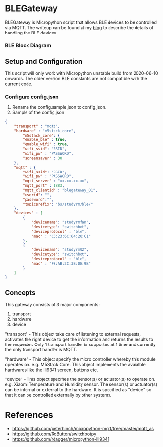 # BLEGateway

BLEGateway is Micropython script that allows BLE devices to be controlled via MQTT. The writeup can be found at my [blog](https://iotdiary.blogspot.com/2020/06/micropython-ble-and-esp32-switchbot.html) to describe the details of handling the BLE devices.

### BLE Block Diagram



## Setup and Configuration
This script will only work with Micropython unstable build from 2020-06-10 onwards. The older version BLE constants are not compatible with the current code.
### Configure config.json

1. Rename the config.sample.json to config.json.
2. Sample of the config.json

```json
{
    "transport" : "mqtt",
    "hardware" : "m5stack_core",
        "m5stack_core": {
        "enable_ble" : true,
        "enable_wifi" : true,
        "wifi_ssid": "SSID",
        "wifi_pw" : "PASSWORD",
        "screensaver" : 30
    },
    "mqtt" : {
        "wifi_ssid": "SSID",
        "wifi_pw" : "PASSWORD",
        "mqtt_server" : "xx.xx.xx.xx",
        "mqtt_port" : 1883,
        "mqtt_clientid" : "blegateway_01",
        "userid": "",
        "password":"",
        "topicprefix": "bs/studyrm/ble/"
    },
    "devices" : [
        {
            "devicename": "studyrmfan",
            "devicetype": "switchbot",
            "deviceprotocol" : "ble",
            "mac" : "C6:23:6C:64:20:C1"
        },
        {
            "devicename": "studyrm02",
            "devicetype": "switchbot",
            "deviceprotocol" : "ble",
            "mac" : "F8:AB:2C:3E:DE:9B"
        }
    ]
}
```
## Concepts
This gateway consists of 3 major components:
1. transport
2. hardware
3. device

"transport" - This object take care of listening to external requests, activates the right device to get the information and returns the results to the requester. Only 1 transport handler is supported at 1 time and currently the only transport handler is MQTT.

"hardware" - This object specify the micro controller whereby this module operates on. e.g. M5Stack Core. This object implements the avaialble hardwares like the ili9341 screen, buttons etc. 

"device" - This object specifies the sensor(s) or actuator(s) to operate on. e.g. Xiaomi Temperature and Humidity sensor. The sensor(s) or actuator(s) can be internal or external to the hardware. It is specified as "device" so that it can be controlled externally by other systems.


# References
* https://github.com/peterhinch/micropython-mqtt/tree/master/mqtt_as
* https://github.com/RoButton/switchbotpy
* https://github.com/rdagger/micropython-ili9341

